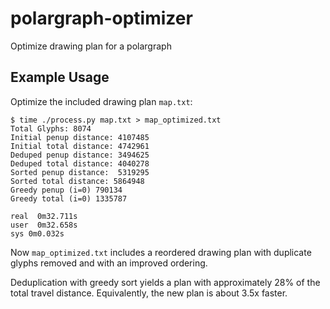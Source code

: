 polargraph-optimizer
====================

Optimize drawing plan for a polargraph

Example Usage
----

Optimize the included drawing plan `map.txt`:

```
$ time ./process.py map.txt > map_optimized.txt
Total Glyphs: 8074
Initial penup distance: 4107485
Initial total distance: 4742961
Deduped penup distance: 3494625
Deduped total distance: 4040278
Sorted penup distance:  5319295
Sorted total distance: 5864948
Greedy penup (i=0) 790134
Greedy total (i=0) 1335787

real  0m32.711s
user  0m32.658s
sys 0m0.032s
```

Now `map_optimized.txt` includes a reordered drawing plan with duplicate glyphs removed and with an improved ordering.

Deduplication with greedy sort yields a plan with approximately 28% of the total travel distance. Equivalently, the new plan is about 3.5x faster.
